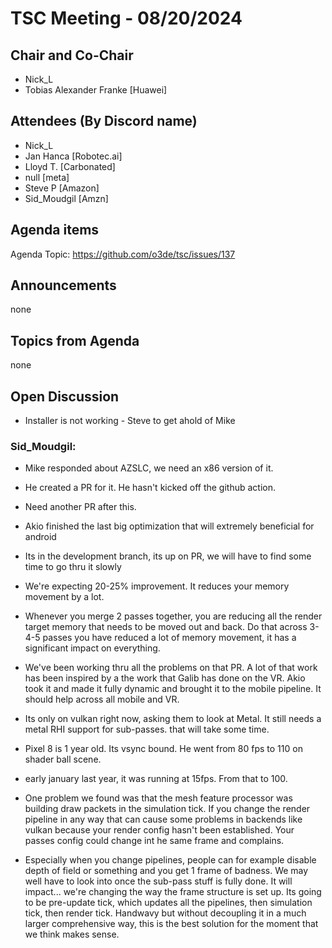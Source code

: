 # TSC Meeting - 08/20/2024

## Chair and Co-Chair
* Nick_L
* Tobias Alexander Franke [Huawei]

## Attendees (By Discord name)
* Nick_L
* Jan Hanca [Robotec.ai]
* Lloyd T. [Carbonated]
* null [meta]
* Steve P [Amazon]
* Sid_Moudgil [Amzn]

## Agenda items
Agenda Topic: https://github.com/o3de/tsc/issues/137

## Announcements
none

## Topics from Agenda
none 

## Open Discussion
* Installer is not working - Steve to get ahold of Mike

### Sid_Moudgil:
* Mike responded about AZSLC, we need an x86 version of it.
* He created a PR for it.  He hasn't kicked off the github action.
* Need another PR after this.
* Akio finished the last big optimization that will extremely beneficial for android
* Its in the development branch, its up on PR, we will have to find some time to go thru it slowly
* We're expecting 20-25% improvement.  It reduces your memory movement by a lot.
* Whenever you merge 2 passes together, you are reducing all the render target memory that needs to be moved out and back.  Do that across 3-4-5 passes you have reduced a lot of memory movement, it has a significant impact on everything.
* We've been working thru all the problems on that PR.  A lot of that work has been inspired by a the work that Galib has done on the VR.  Akio took it and made it fully dynamic and brought it to the mobile pipeline.  It should help across all mobile and VR. 
* Its only on vulkan right now, asking them to look at Metal.  It still needs a metal RHI support for sub-passes.  that will take some time.
* Pixel 8 is 1 year old.   Its vsync bound.  He went from 80 fps to 110 on shader ball scene.
* early january last year, it was running at 15fps.  From that to 100.

* One problem we found was that the mesh feature processor was building draw packets in the simulation tick.  If you change the render pipeline in any way that can cause some problems in backends like vulkan because your render config hasn't been established.  Your passes config could change int he same frame and complains.
* Especially when you change pipelines, people can for example disable depth of field or something and you get 1 frame of badness. We may well have to look into once the sub-pass stuff is fully done.  It will impact... we're changing the way the frame structure is set up.  Its going to be pre-update tick, which updates all the pipelines, then simulation tick, then render tick.  Handwavy but without decoupling it in a much larger comprehensive way, this is the best solution for the moment that we think makes sense.


